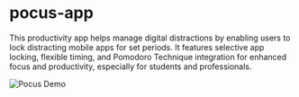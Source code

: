 # pocus-app
This productivity app helps manage digital distractions by enabling users to lock distracting mobile apps for set periods. It features selective app locking, flexible timing, and Pomodoro Technique integration for enhanced focus and productivity, especially for students and professionals.

![Pocus Demo](./Pocus_Demo.png)
